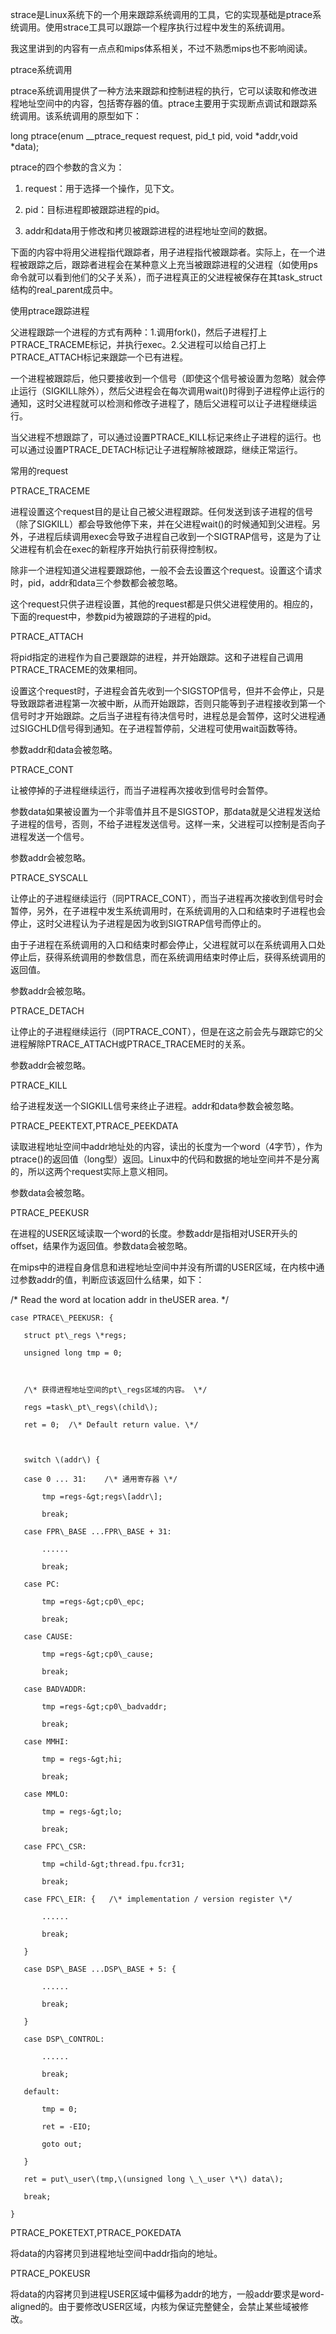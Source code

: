 strace是Linux系统下的一个用来跟踪系统调用的工具，它的实现基础是ptrace系统调用。使用strace工具可以跟踪一个程序执行过程中发生的系统调用。



我这里讲到的内容有一点点和mips体系相关，不过不熟悉mips也不影响阅读。



ptrace系统调用

ptrace系统调用提供了一种方法来跟踪和控制进程的执行，它可以读取和修改进程地址空间中的内容，包括寄存器的值。ptrace主要用于实现断点调试和跟踪系统调用。该系统调用的原型如下：



long ptrace\(enum \_\_ptrace\_request request, pid\_t pid, void \*addr,void \*data\);



ptrace的四个参数的含义为：



1.   request：用于选择一个操作，见下文。



2.   pid：目标进程即被跟踪进程的pid。



3.   addr和data用于修改和拷贝被跟踪进程的进程地址空间的数据。



下面的内容中将用父进程指代跟踪者，用子进程指代被跟踪者。实际上，在一个进程被跟踪之后，跟踪者进程会在某种意义上充当被跟踪进程的父进程（如使用ps命令就可以看到他们的父子关系），而子进程真正的父进程被保存在其task\_struct结构的real\_parent成员中。



使用ptrace跟踪进程

父进程跟踪一个进程的方式有两种：1.调用fork\(\)，然后子进程打上PTRACE\_TRACEME标记，并执行exec。2.父进程可以给自己打上PTRACE\_ATTACH标记来跟踪一个已有进程。



一个进程被跟踪后，他只要接收到一个信号（即使这个信号被设置为忽略）就会停止运行（SIGKILL除外），然后父进程会在每次调用wait\(\)时得到子进程停止运行的通知，这时父进程就可以检测和修改子进程了，随后父进程可以让子进程继续运行。



当父进程不想跟踪了，可以通过设置PTRACE\_KILL标记来终止子进程的运行。也可以通过设置PTRACE\_DETACH标记让子进程解除被跟踪，继续正常运行。



常用的request

PTRACE\_TRACEME



进程设置这个request目的是让自己被父进程跟踪。任何发送到该子进程的信号（除了SIGKILL）都会导致他停下来，并在父进程wait\(\)的时候通知到父进程。另外，子进程后续调用exec会导致子进程自己收到一个SIGTRAP信号，这是为了让父进程有机会在exec的新程序开始执行前获得控制权。



除非一个进程知道父进程要跟踪他，一般不会去设置这个request。设置这个请求时，pid，addr和data三个参数都会被忽略。



这个request只供子进程设置，其他的request都是只供父进程使用的。相应的，下面的request中，参数pid为被跟踪的子进程的pid。



PTRACE\_ATTACH



将pid指定的进程作为自己要跟踪的进程，并开始跟踪。这和子进程自己调用PTRACE\_TRACEME的效果相同。



设置这个request时，子进程会首先收到一个SIGSTOP信号，但并不会停止，只是导致跟踪者进程第一次被中断，从而开始跟踪，否则只能等到子进程接收到第一个信号时才开始跟踪。之后当子进程有待决信号时，进程总是会暂停，这时父进程通过SIGCHLD信号得到通知。在子进程暂停前，父进程可使用wait函数等待。



参数addr和data会被忽略。



PTRACE\_CONT



让被停掉的子进程继续运行，而当子进程再次接收到信号时会暂停。



参数data如果被设置为一个非零值并且不是SIGSTOP，那data就是父进程发送给子进程的信号，否则，不给子进程发送信号。这样一来，父进程可以控制是否向子进程发送一个信号。



参数addr会被忽略。



PTRACE\_SYSCALL



让停止的子进程继续运行（同PTRACE\_CONT），而当子进程再次接收到信号时会暂停，另外，在子进程中发生系统调用时，在系统调用的入口和结束时子进程也会停止，这时父进程认为子进程是因为收到SIGTRAP信号而停止的。



由于子进程在系统调用的入口和结束时都会停止，父进程就可以在系统调用入口处停止后，获得系统调用的参数信息，而在系统调用结束时停止后，获得系统调用的返回值。



参数addr会被忽略。



PTRACE\_DETACH



让停止的子进程继续运行（同PTRACE\_CONT），但是在这之前会先与跟踪它的父进程解除PTRACE\_ATTACH或PTRACE\_TRACEME时的关系。



参数addr会被忽略。



PTRACE\_KILL



给子进程发送一个SIGKILL信号来终止子进程。addr和data参数会被忽略。



PTRACE\_PEEKTEXT,PTRACE\_PEEKDATA



读取进程地址空间中addr地址处的内容，读出的长度为一个word（4字节），作为ptrace\(\)的返回值（long型）返回。Linux中的代码和数据的地址空间并不是分离的，所以这两个request实际上意义相同。



参数data会被忽略。



PTRACE\_PEEKUSR



在进程的USER区域读取一个word的长度。参数addr是指相对USER开头的offset，结果作为返回值。参数data会被忽略。



在mips中的进程自身信息和进程地址空间中并没有所谓的USER区域，在内核中通过参数addr的值，判断应该返回什么结果，如下：



/\* Read the word at location addr in theUSER area. \*/

    case PTRACE\_PEEKUSR: {

       struct pt\_regs \*regs;

       unsigned long tmp = 0;

 

       /\* 获得进程地址空间的pt\_regs区域的内容。 \*/

       regs =task\_pt\_regs\(child\);

       ret = 0;  /\* Default return value. \*/

 

       switch \(addr\) {

       case 0 ... 31:    /\* 通用寄存器 \*/

           tmp =regs-&gt;regs\[addr\];

           break;

       case FPR\_BASE ...FPR\_BASE + 31:

           ......

           break;

       case PC:

           tmp =regs-&gt;cp0\_epc;

           break;

       case CAUSE:

           tmp =regs-&gt;cp0\_cause;

           break;

       case BADVADDR:

           tmp =regs-&gt;cp0\_badvaddr;

           break;

       case MMHI:

           tmp = regs-&gt;hi;

           break;

       case MMLO:

           tmp = regs-&gt;lo;

           break;

       case FPC\_CSR:

           tmp =child-&gt;thread.fpu.fcr31;

           break;

       case FPC\_EIR: {   /\* implementation / version register \*/

           ......

           break;

       }

       case DSP\_BASE ...DSP\_BASE + 5: {

           ......

           break;

       }

       case DSP\_CONTROL:

           ......

           break;

       default:

           tmp = 0;

           ret = -EIO;

           goto out;

       }

       ret = put\_user\(tmp,\(unsigned long \_\_user \*\) data\);

       break;

    }

PTRACE\_POKETEXT,PTRACE\_POKEDATA



将data的内容拷贝到进程地址空间中addr指向的地址。



PTRACE\_POKEUSR



将data的内容拷贝到进程USER区域中偏移为addr的地方，一般addr要求是word-aligned的。由于要修改USER区域，内核为保证完整健全，会禁止某些域被修改。

